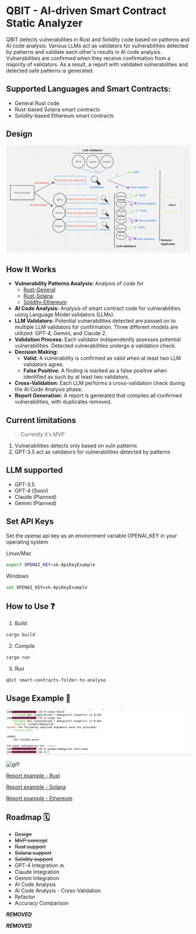 # QBIT - AI-driven Smart Contract Static Analyzer

QBIT detects vulnerabilities in Rust and Solidity code based on patterns and AI code analysis. Various LLMs act as validators for vulnerabilities detected by patterns and validate each other's results in AI code analysis. Vulnerabilities are confirmed when they receive confirmation from a majority of validators. As a result, a report with validated vulnerabilities and detected safe patterns is generated.

## Supported Languages and Smart Contracts:

- General Rust code
- Rust-based Solana smart contracts
- Solidity-based Ethereum smart contracts

## Design

![design](/etc/de.png)


## How It Works

- **Vulnerability Patterns Analysis:** Analysis of code for
    - [Rust-General](etc/patterns-rust.md)
    - [Rust-Solana](etc/patterns-sol.md)
    - [Solidity-Ethereum](etc/patterns-eth-solidity.md)
- **AI Code Analysis:** Analysis of smart contract code for vulnerabilities using Language Model validators (LLMs).
- **LLM Validators:** Potential vulnerabilities detected are passed on to multiple LLM validators for confirmation. Three different models are utilized: GPT-4, Gemini, and Claude 2.
- **Validation Process:** Each validator independently assesses potential vulnerabilities. Detected vulnerabilities undergo a validation check.
- **Decision Making:**
  - **Valid:** A vulnerability is confirmed as valid when at least two LLM validators agree.
  - **False Positive:** A finding is marked as a false positive when identified as such by at least two validators.
- **Cross-Validation:** Each LLM performs a cross-validation check during the AI Code Analysis phase.
- **Report Generation:** A report is generated that compiles all confirmed vulnerabilities, with duplicates removed.

## Current limitations

> Currently it's MVP 

1. Vulnerabilities detects only based on vuln patterns
2. GPT-3.5 act as validators for vulnerabilities detected by patterns

## LLM supported

- GPT-3.5
- GPT-4 (Soon)
- Claude (Planned)
- Gemini (Planned)

## Set API Keys

Set the openai api key as an environment variable OPENAI_KEY in your operating system

Linux/Mac

```bash
export OPENAI_KEY=sk-ApiKeyExample
```

Windows

```bash
set OPENAI_KEY=sk-ApiKeyExample
```

## How to Use ❓

1. Build
```bash
cargo build
```
2. Compile
```bash
cargo run
```
3. Run
```bash
qbit smart-contracts-folder-to-analyse
```

## Usage Example 🏁

![exec!](etc/exec.png)

![gif!](etc/report.gif)

[Report example - Rust](https://github.com/VulnPlanet/qbit/blob/main/etc/QBIT_SAST_Report_Rust.html)

[Report example - Solana](https://github.com/VulnPlanet/qbit/blob/main/etc/QBIT_SAST_Report.html)

[Report example - Ethereum](https://github.com/VulnPlanet/qbit/blob/main/etc/Solidity-Ethereum_QBIT_SAST_Report.html)

## Roadmap 🗓️

- ~~Design~~
- ~~MVP concept~~
- ~~Rust support~~
- ~~Solana support~~
- ~~Solidity support~~
- GPT-4 Integration 🔜 
- Claude Integration 
- Gemini Integration 
- AI Code Analysis
- AI Code Analysis - Cross-Validation
- Refactor
- Accuracy Comparison

***REMOVED***

***REMOVED***
